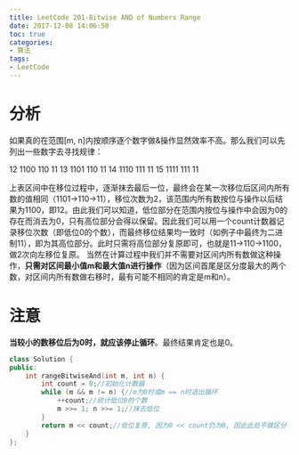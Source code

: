 ```yaml
---
title: LeetCode 201-Bitwise AND of Numbers Range
date: 2017-12-08 14:06:50
toc: true
categories: 
- 算法
tags:
- LeetCode
---
```

# 分析
如果真的在范围[m, n]内按顺序逐个数字做&操作显然效率不高。那么我们可以先列出一些数字去寻找规律：

12  1100  110  11
13  1101  110  11
14  1110  111  11
15  1111  111  11

上表区间中在移位过程中，逐渐抹去最后一位，最终会在某一次移位后区间内所有数的值相同（1101->110->11），移位次数为2，该范围内所有数按位与操作以后结果为1100，即12。由此我们可以知道，低位部分在范围内按位与操作中会因为0的存在而消去为0，只有高位部分会得以保留。因此我们可以用一个count计数器记录移位次数（即低位0的个数），而最终移位结果均一致时（如例子中最终为二进制11），即为其高位部分。此时只需将高位部分复原即可，也就是11->110->1100，做2次向左移位复原。
当然在计算过程中我们并不需要对区间内所有数做这种操作，**只需对区间最小值m和最大值n进行操作**（因为区间首尾是区分度最大的两个数，对区间内所有数做右移时，最有可能不相同的肯定是m和n）。
# 注意
**当较小的数移位后为0时，就应该停止循环**。最终结果肯定也是0。

```cpp
class Solution {
public:
    int rangeBitwiseAnd(int m, int n) {
        int count = 0;//初始化计数器
        while (m && m != n) {//m为0时或m == n时退出循环
            ++count;//统计低位0的个数
            m >>= 1; n >>= 1;//抹去低位
        }
        return m << count;//低位复原, 因为0 << count仍为0, 因此此处不做区分
    }
};
```